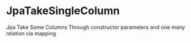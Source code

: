 # JpaTakeSingleColumn
Jpa Take Some Columns Through constructor parameters and one many relation via mapping
